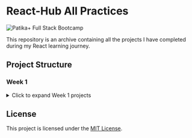 # React-Hub All Practices

![Patika+ Full Stack Bootcamp](https://github.com/deerborg/Patika-Hub/assets/152931069/f524418e-39f0-4696-8c70-1bf1cfa8f862)

This repository is an archive containing all the projects I have completed during my React learning journey.

## Project Structure

### Week 1

<details>
<summary>Click to expand Week 1 projects</summary>

| #   | Project Name                            | Source Code    |
| --- | --------------------------------------- |----------------|
| 1   | ATM                                     | [Source](null) |


</details>


## License

This project is licensed under the [MIT License](https://choosealicense.com/licenses/mit/).
